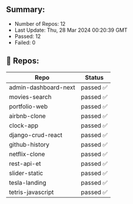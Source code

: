 ## Summary:
<p><ul>
            <li><span>Number of Repos: 12</span></li>
            <li><span>Last Update: Thu, 28 Mar 2024 00:20:39 GMT</span></li>
            <li><span>Passed: 12</span></li>
            <li><span>Failed: 0</span></li>
          </ul></p>
  

## 📝 Repos:
<table>
            <thead>
              <tr>
                <th>Repo</th>
                <th>Status</th>
              </tr>
            </thead>
            <tbody>
              <tr>
                                  <td>admin-dashboard-next</td>
                                  <td>passed ✅</td>
                                </tr><tr>
                                  <td>movies-search</td>
                                  <td>passed ✅</td>
                                </tr><tr>
                                  <td>portfolio-web</td>
                                  <td>passed ✅</td>
                                </tr><tr>
                                  <td>airbnb-clone</td>
                                  <td>passed ✅</td>
                                </tr><tr>
                                  <td>clock-app</td>
                                  <td>passed ✅</td>
                                </tr><tr>
                                  <td>django-crud-react</td>
                                  <td>passed ✅</td>
                                </tr><tr>
                                  <td>github-history</td>
                                  <td>passed ✅</td>
                                </tr><tr>
                                  <td>netflix-clone</td>
                                  <td>passed ✅</td>
                                </tr><tr>
                                  <td>rest-api-et</td>
                                  <td>passed ✅</td>
                                </tr><tr>
                                  <td>slider-static</td>
                                  <td>passed ✅</td>
                                </tr><tr>
                                  <td>tesla-landing</td>
                                  <td>passed ✅</td>
                                </tr><tr>
                                  <td>tetris-javascript</td>
                                  <td>passed ✅</td>
                                </tr>
            </tbody>
          </table>
  